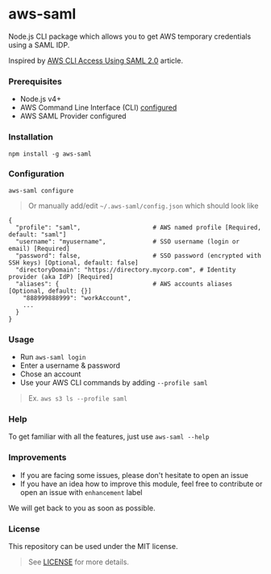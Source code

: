 # aws-saml

Node.js CLI package which allows you to get AWS temporary credentials using a SAML IDP. 

Inspired by [AWS CLI Access Using SAML 2.0][1] article.

### Prerequisites

- Node.js v4+
- AWS Command Line Interface (CLI) [configured][2]
- AWS SAML Provider configured

### Installation

`npm install -g aws-saml`

### Configuration

`aws-saml configure`

> Or manually add/edit `~/.aws-saml/config.json` which should look like

```text
{
  "profile": "saml",                    # AWS named profile [Required, default: "saml"]
  "username": "myusername",             # SSO username (login or email) [Required]
  "password": false,                    # SSO password (encrypted with SSH keys) [Optional, default: false]
  "directoryDomain": "https://directory.mycorp.com", # Identity provider (aka IdP) [Required] 
  "aliases": {                          # AWS accounts aliases [Optional, default: {}]
    "888999888999": "workAccount",
    ...
  }
}
```

### Usage

* Run `aws-saml login`
* Enter a username & password
* Chose an account
* Use your AWS CLI commands by adding `--profile saml`

> Ex. `aws s3 ls --profile saml`

### Help

To get familiar with all the features, just use `aws-saml --help`

### Improvements

* If you are facing some issues, please don't hesitate to open an issue
* If you have an idea how to improve this module, feel free to contribute or open an issue with `enhancement` label

We will get back to you as soon as possible.

### License

This repository can be used under the MIT license.
> See [LICENSE][3] for more details.

[1]: https://aws.amazon.com/ru/blogs/security/how-to-implement-a-general-solution-for-federated-apicli-access-using-saml-2-0
[2]: https://docs.aws.amazon.com/cli/latest/userguide/cli-chap-getting-started.html
[3]: https://github.com/ddimitrioglo/aws-saml/blob/master/LICENSE
